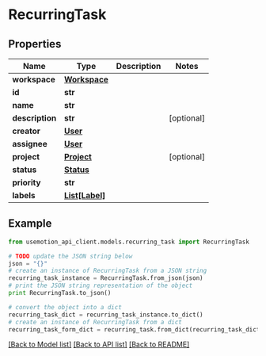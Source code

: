 # RecurringTask


## Properties

Name | Type | Description | Notes
------------ | ------------- | ------------- | -------------
**workspace** | [**Workspace**](Workspace.md) |  | 
**id** | **str** |  | 
**name** | **str** |  | 
**description** | **str** |  | [optional] 
**creator** | [**User**](User.md) |  | 
**assignee** | [**User**](User.md) |  | 
**project** | [**Project**](Project.md) |  | [optional] 
**status** | [**Status**](Status.md) |  | 
**priority** | **str** |  | 
**labels** | [**List[Label]**](Label.md) |  | 

## Example

```python
from usemotion_api_client.models.recurring_task import RecurringTask

# TODO update the JSON string below
json = "{}"
# create an instance of RecurringTask from a JSON string
recurring_task_instance = RecurringTask.from_json(json)
# print the JSON string representation of the object
print RecurringTask.to_json()

# convert the object into a dict
recurring_task_dict = recurring_task_instance.to_dict()
# create an instance of RecurringTask from a dict
recurring_task_form_dict = recurring_task.from_dict(recurring_task_dict)
```
[[Back to Model list]](../README.md#documentation-for-models) [[Back to API list]](../README.md#documentation-for-api-endpoints) [[Back to README]](../README.md)


